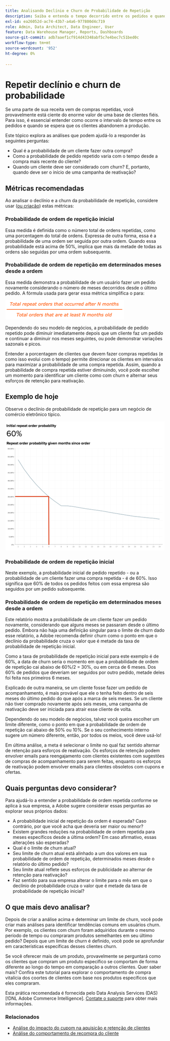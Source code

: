```yaml
---
title: Analisando Declínio e Churn de Probabilidade de Repetição
description: Saiba e entenda o tempo decorrido entre os pedidos e quando é esperado que os clientes abandonem a empresa.
exl-id: ea26052d-ac74-43b7-a4a6-977800d4c719
role: Admin, Data Architect, Data Engineer, User
feature: Data Warehouse Manager, Reports, Dashboards
source-git-commit: adb7aaef1cf914d43348abf5c7e4bec7c51bed0c
workflow-type: tm+mt
source-wordcount: '952'
ht-degree: 0%

---
```


# Repetir declínio e churn de probabilidade

Se uma parte de sua receita vem de compras repetidas, você provavelmente está ciente do enorme valor de uma base de clientes fiéis. Para isso, é essencial entender como ocorre o intervalo de tempo entre os pedidos e quando se espera que os clientes abandonem a produção.

Este tópico explora as análises que podem ajudá-lo a responder às seguintes perguntas:

* Qual é a probabilidade de um cliente fazer outra compra?
* Como a probabilidade de pedido repetido varia com o tempo desde a compra mais recente do cliente?
* Quando um cliente deve ser considerado com churn? E, portanto, quando deve ser o início de uma campanha de reativação?

## Métricas recomendadas

Ao analisar o declínio e a churn da probabilidade de repetição, considere usar ([ou criação](../../data-user/reports/ess-manage-data-metrics.md)) estas métricas:

### Probabilidade de ordem de repetição inicial

Essa medida é definida como o número total de ordens repetidas, como uma porcentagem do total de ordens. Expressa de outra forma, essa é a probabilidade de uma ordem ser seguida por outra ordem. Quando essa probabilidade está acima de 50%, implica que mais da metade de todas as ordens são seguidas por uma ordem subsequente.

### Probabilidade de ordem de repetição em determinados meses desde a ordem

Essa medida demonstra a probabilidade de um usuário fazer um pedido novamente considerando o número de meses decorridos desde o último pedido. A fórmula usada para gerar essa métrica simplifica o para:

![Repetir fórmula de probabilidade](../../assets/Repeat_probability_formula.png)

Dependendo do seu modelo de negócios, a probabilidade de pedido repetido pode diminuir imediatamente depois que um cliente faz um pedido e continuar a diminuir nos meses seguintes, ou pode demonstrar variações sazonais e picos.

Entender a porcentagem de clientes que devem fazer compras repetidas (e como isso evolui com o tempo) permite direcionar os clientes em intervalos para maximizar a probabilidade de uma compra repetida. Assim, quando a probabilidade de compra repetida estiver diminuindo, você pode escolher um momento para identificar um cliente como com churn e alternar seus esforços de retenção para reativação.

## Exemplo de hoje

Observe o declínio de probabilidade de repetição para um negócio de comércio eletrônico típico.

![Probabilidade inicial de repetição da ordem probabilidade de repetição da ordem fornecida meses desde a ordem.](../../assets/Order_probability_reports.png)

### Probabilidade de ordem de repetição inicial

Neste exemplo, a probabilidade inicial de pedido repetido - ou a probabilidade de um cliente fazer uma compra repetida - é de 60%. Isso significa que 60% de todos os pedidos feitos com essa empresa são seguidos por um pedido subsequente.

### Probabilidade de ordem de repetição em determinados meses desde a ordem

Este relatório mostra a probabilidade de um cliente fazer um pedido novamente, considerando que alguns meses se passaram desde o último pedido. Embora não haja uma definição singular para o limite de churn dado esse relatório, a Adobe recomenda definir churn como o ponto em que o declínio da probabilidade cruza o valor que é metade da taxa de probabilidade de repetição inicial.

Como a taxa de probabilidade de repetição inicial para este exemplo é de 60%, a data de churn seria o momento em que a probabilidade de ordem de repetição cai abaixo de 60%/2 = 30%, ou em cerca de 6 meses. Dos 60% de pedidos que deveriam ser seguidos por outro pedido, metade deles foi feita nos primeiros 6 meses.

Explicado de outra maneira, se um cliente fosse fazer um pedido de acompanhamento, é mais provável que ele o tenha feito dentro de seis meses do último pedido do que após a marca de seis meses. Se um cliente não tiver comprado novamente após seis meses, uma campanha de reativação deve ser iniciada para atrair esse cliente de volta.

Dependendo do seu modelo de negócios, talvez você queira escolher um limite diferente, como o ponto em que a probabilidade de ordem de repetição cai abaixo de 50% ou 10%. Se o seu conhecimento interno sugere um número diferente, então, por todos os meios, você deve usá-lo!

Em última análise, a meta é selecionar o limite no qual faz sentido alternar de retenção para esforços de reativação. Os esforços de retenção podem envolver emails para reengajamento com clientes existentes com sugestões de compras de acompanhamento para serem feitas, enquanto os esforços de reativação podem envolver emails para clientes obsoletos com cupons e ofertas.

## Quais perguntas devo considerar?

Para ajudá-lo a entender a probabilidade de ordem repetida conforme se aplica à sua empresa, a Adobe sugere considerar essas perguntas ao explorar seus próprios dados:

* A probabilidade inicial de repetição da ordem é esperada? Caso contrário, por que você acha que deveria ser maior ou menor?
* Existem grandes reduções na probabilidade de ordem repetida para meses específicos desde a última ordem? Em caso afirmativo, essas alterações são esperadas?
* Qual é o limite de churn atual?
* Seu limite de churn atual está alinhado a um dos valores em sua probabilidade de ordem de repetição, determinados meses desde o relatório do último pedido?
* Seu limite atual reflete seus esforços de publicidade ao alternar de retenção para reativação?
* Faz sentido para sua empresa alterar o limite para o mês em que o declínio de probabilidade cruza o valor que é metade da taxa de probabilidade de repetição inicial?

## O que mais devo analisar?

Depois de criar a análise acima e determinar um limite de churn, você pode criar mais análises para identificar tendências comuns em usuários churn. Por exemplo, os clientes com churn foram adquiridos durante o mesmo período de tempo ou compraram produtos semelhantes em seu último pedido? Depois que um limite de churn é definido, você pode se aprofundar em características específicas desses clientes churn.

Se você oferecer mais de um produto, provavelmente se perguntará como os clientes que compram um produto específico se comportam de forma diferente ao longo do tempo em comparação a outros clientes. Quer saber mais? Confira este tutorial para explorar o comportamento de compra vitalícia dos coortes de clientes com base nos produtos específicos que eles compraram.

Esta prática recomendada é fornecida pelo Data Analysis Services (DAS) [!DNL Adobe Commerce Intelligence]. [Contate o suporte](https://experienceleague.adobe.com/docs/commerce-knowledge-base/kb/troubleshooting/miscellaneous/mbi-service-policies.html) para obter mais informações.

### Relacionados

* [Análise do impacto do cupom na aquisição e retenção de clientes](../analysis/coupon-impact.md)
* [Análise do comportamento de recompra do cliente](../analysis/repurchase-behavior.md)
